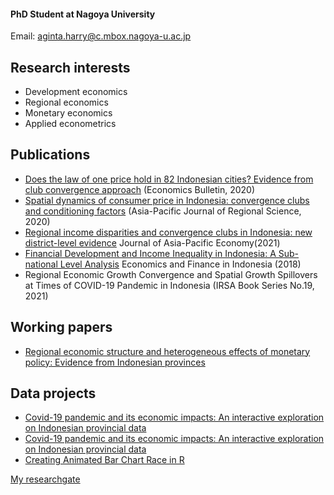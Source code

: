 #### PhD Student at Nagoya University
Email: [aginta.harry@c.mbox.nagoya-u.ac.jp](aginta.harry@c.mbox.nagoya-u.ac.jp)

## Research interests
- Development economics
- Regional economics
- Monetary economics
- Applied econometrics

## Publications
- [Does the law of one price hold in 82 Indonesian cities? Evidence from club
convergence approach](http://www.accessecon.com/Pubs/EB/2020/Volume40/EB-20-V40-I4-P248.pdf) (Economics Bulletin, 2020)
- [Spatial dynamics of consumer price in Indonesia: convergence clubs and conditioning factors](https://link.springer.com/article/10.1007/s41685-020-00178-0) (Asia-Pacific Journal of Regional Science, 2020)
- [Regional income disparities and convergence clubs in Indonesia: new district-level evidence](https://www.tandfonline.com/doi/abs/10.1080/13547860.2020.1868107) Journal of Asia-Pacific Economy(2021)
- [Financial Development and Income Inequality in Indonesia: A Sub-national Level Analysis](http://efi.ui.ac.id/index.php/efi/article/view/584/0) Economics and Finance in Indonesia (2018)
- Regional Economic Growth Convergence and Spatial Growth Spillovers at Times of COVID-19 Pandemic in Indonesia (IRSA Book Series No.19, 2021)

## Working papers
- [Regional economic structure and heterogeneous effects of monetary policy: Evidence from Indonesian provinces](https://assets.researchsquare.com/files/rs-461275/v1_stamped.pdf)

## Data projects
- [Covid-19 pandemic and its economic impacts: An interactive exploration on Indonesian provincial data](https://rpubs.com/haginta/covid19-econ-impacts-indonesia)
- [Covid-19 pandemic and its economic impacts: An interactive exploration on Indonesian provincial data](https://haginta.shinyapps.io/covid19-econ-impacts-indonesia/)
- [Creating Animated Bar Chart Race in R](https://rpubs.com/haginta/709479)

[My researchgate](https://www.researchgate.net/profile/Harry-Aginta)
